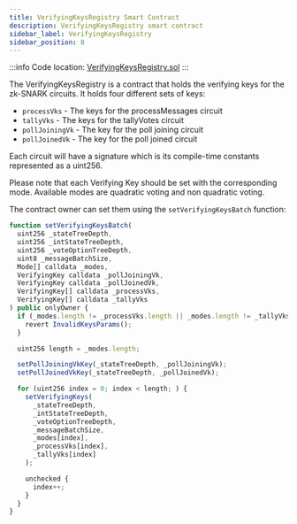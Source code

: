 ```yaml
---
title: VerifyingKeysRegistry Smart Contract
description: VerifyingKeysRegistry smart contract
sidebar_label: VerifyingKeysRegistry
sidebar_position: 8
---
```


:::info
Code location: [VerifyingKeysRegistry.sol](https://github.com/privacy-scaling-explorations/maci/blob/dev/packages/contracts/contracts/VerifyingKeysRegistry.sol)
:::

The VerifyingKeysRegistry is a contract that holds the verifying keys for the zk-SNARK circuits. It holds four different sets of keys:

- `processVks` - The keys for the processMessages circuit
- `tallyVks` - The keys for the tallyVotes circuit
- `pollJoiningVk` - The key for the poll joining circuit
- `pollJoinedVk` - The key for the poll joined circuit

Each circuit will have a signature which is its compile-time constants represented as a uint256.

Please note that each Verifying Key should be set with the corresponding mode. Available modes are quadratic voting and non quadratic voting.

The contract owner can set them using the `setVerifyingKeysBatch` function:

```ts
function setVerifyingKeysBatch(
  uint256 _stateTreeDepth,
  uint256 _intStateTreeDepth,
  uint256 _voteOptionTreeDepth,
  uint8 _messageBatchSize,
  Mode[] calldata _modes,
  VerifyingKey calldata _pollJoiningVk,
  VerifyingKey calldata _pollJoinedVk,
  VerifyingKey[] calldata _processVks,
  VerifyingKey[] calldata _tallyVks
) public onlyOwner {
  if (_modes.length != _processVks.length || _modes.length != _tallyVks.length) {
    revert InvalidKeysParams();
  }

  uint256 length = _modes.length;

  setPollJoiningVkKey(_stateTreeDepth, _pollJoiningVk);
  setPollJoinedVkKey(_stateTreeDepth, _pollJoinedVk);

  for (uint256 index = 0; index < length; ) {
    setVerifyingKeys(
      _stateTreeDepth,
      _intStateTreeDepth,
      _voteOptionTreeDepth,
      _messageBatchSize,
      _modes[index],
      _processVks[index],
      _tallyVks[index]
    );

    unchecked {
      index++;
    }
  }
}
```
